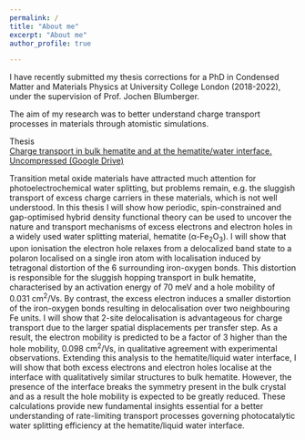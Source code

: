 ```yaml
---
permalink: /
title: "About me"
excerpt: "About me"
author_profile: true

---
```


I have recently submitted my thesis corrections for a PhD in Condensed Matter and Materials Physics at University College London (2018-2022), under the supervision of Prof. Jochen Blumberger. 

The aim of my research was to better understand charge transport processes in materials through atomistic simulations.

Thesis <br />
[Charge transport in bulk hematite and at the hematite/water interface.](../files/Thesis-compressed.pdf) [Uncompressed (Google Drive)](https://drive.google.com/file/d/1v3T4YOj_AMgKdjeEfpH0lpDEVleKZDeT/view?usp=sharing)

Transition metal oxide materials have attracted much attention for photoelectrochemical water splitting, but problems remain, e.g. the sluggish transport of excess charge carriers in these materials, which is not well understood. In this thesis I will show how periodic, spin-constrained and gap-optimised hybrid density functional theory can be used to uncover the nature and transport mechanisms of excess electrons and electron holes in a widely used water splitting material, hematite (α-Fe<sub>2</sub>O<sub>3</sub>). 
I will show that upon ionisation the electron hole relaxes from a delocalized band state to a polaron localised on a single iron atom with localisation induced by tetragonal distortion of the 6 surrounding iron-oxygen bonds. This distortion is responsible for the sluggish hopping transport in bulk hematite, characterised by an activation energy of 70 meV and a hole mobility of 0.031 cm<sup>2</sup>/Vs. By contrast, the excess electron induces a smaller distortion of the iron-oxygen bonds resulting in delocalisation over two neighbouring Fe units. I will show that 2-site delocalisation is advantageous for charge transport due to the larger spatial displacements per transfer step. As a result, the electron mobility is predicted to be a factor of 3 higher than the hole mobility, 0.098 cm<sup>2</sup>/Vs, in qualitative agreement with experimental observations. Extending this analysis to the hematite/liquid water interface, I will show that both excess electrons and electron holes localise at the interface with qualitatively similar structures to bulk hematite. However, the presence of the interface breaks the symmetry present in the bulk crystal and as a result the hole mobility is expected to be greatly reduced. These calculations provide new fundamental insights essential for a better understanding of rate-limiting transport processes governing photocatalytic water splitting efficiency at the hematite/liquid water interface.
